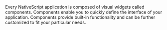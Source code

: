 Every NativeScript application is composed of visual widgets called components. Components enable you to quickly define the interface of your application. Components provide built-in functionality and can be further customized to fit your particular needs.